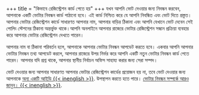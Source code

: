 +++
title = "কিভাবে রেজিস্ট্রেশন কার্ড পেতে হয়"
+++
যখন আপনি ভোট দেওয়ার জন্য নিবন্ধন করবেন, আপনাকে একটি ভোটার নিবন্ধন কার্ড পাঠানো হবে। এই কার্ড নিশ্চিত করে যে আপনি নিবন্ধিত এবং ভোট দিতে প্রস্তুত। আপনার ভোটার রেজিস্ট্রেশন কার্ডে সাধারণত আপনার নাম, আপনার বাড়ির ঠিকানা এবং আপনি যেখানে ভোট দেবেন সেই পোলিং স্টেশনের ঠিকানা অন্তর্ভুক্ত থাকে।আপনি অনলাইনে আপনার রাজ্যের ভোটার রেজিস্ট্রেশন সন্ধান প্রক্রিয়া ব্যবহার করে আপনার ভোটার রেজিস্ট্রেশন দেখতে পারেন।

আপনার নাম বা ঠিকানা পরিবর্তন হলে, আপনাকে আপনার ভোটার নিবন্ধন আপডেট করতে হবে। একবার আপনি আপনার ভোটার নিবন্ধন তথ্য আপডেট করলে, আপনার রাজ্যের উপর নির্ভর করে আপনি একটি নতুন ভোটার নিবন্ধন কার্ড পেতে পারেন। আপনার যদি প্রশ্ন থাকে, আপনার স্থানীয় নির্বাচন অফিস সাহায্য করার জন্য সেরা সম্পদ।

ভোট দেওয়ার জন্য আপনার সাধারণত আপনার ভোটার রেজিস্ট্রেশন কার্ডের প্রয়োজন হয় না, তবে ভোট দেওয়ার জন্য আপনাকে [অন্য একটি আইডি {{< inenglish >}}](https://www.usa.gov/voter-id). উপস্থাপন করতে হতে পারে। [ভোটার নিবন্ধন সম্পর্কে আরও জানুন। {{< inenglish >}}](https://www.usa.gov/voter-registration-card).
